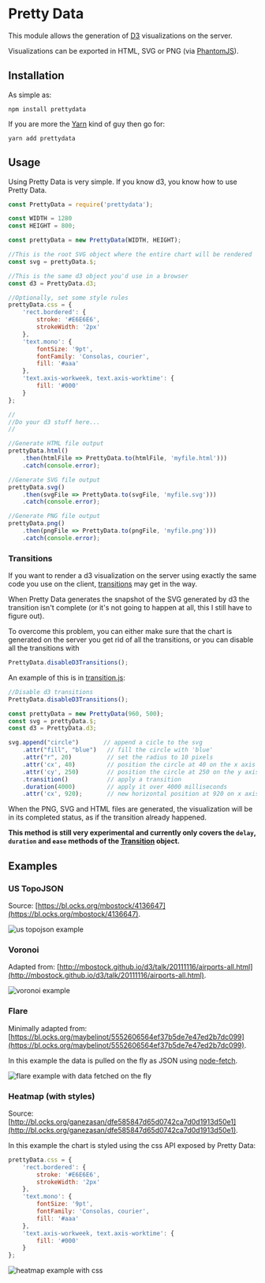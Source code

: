 # Pretty Data

This module allows the generation of [D3](https://d3js.org) visualizations on the server.

Visualizations can be exported in HTML, SVG or PNG (via [PhantomJS](http://phantomjs.org/)).

## Installation

As simple as:

`npm install prettydata`

If you are more the [Yarn](https://yarnpkg.com) kind of guy then go for:

`yarn add prettydata`

## Usage

Using Pretty Data is very simple. If you know d3, you know how to use Pretty Data.

```javascript
const PrettyData = require('prettydata');

const WIDTH = 1280
const HEIGHT = 800;

const prettyData = new PrettyData(WIDTH, HEIGHT);

//This is the root SVG object where the entire chart will be rendered
const svg = prettyData.$;

//This is the same d3 object you'd use in a browser
const d3 = PrettyData.d3;

//Optionally, set some style rules
prettyData.css = {
    'rect.bordered': {
        stroke: '#E6E6E6',
        strokeWidth: '2px'
    },
    'text.mono': {
        fontSize: '9pt',
        fontFamily: 'Consolas, courier',
        fill: '#aaa'
    },
    'text.axis-workweek, text.axis-worktime': {
        fill: '#000'
    }
};

//
//Do your d3 stuff here...
//

//Generate HTML file output
prettyData.html()
    .then(htmlFile => PrettyData.to(htmlFile, 'myfile.html')))
    .catch(console.error);

//Generate SVG file output
prettyData.svg()
    .then(svgFile => PrettyData.to(svgFile, 'myfile.svg')))
    .catch(console.error);

//Generate PNG file output
prettyData.png()
    .then(pngFile => PrettyData.to(pngFile, 'myfile.png')))
    .catch(console.error);
```

### Transitions

If you want to render a d3 visualization on the server using exactly the same code you use on the client, [transitions](https://github.com/d3/d3-transition) may get in the way.

When Pretty Data generates the snapshot of the SVG generated by d3 the transition isn't complete (or it's not going to happen at all, this I still have to figure out).

To overcome this problem, you can either make sure that the chart is generated on the server you get rid of all the transitions, or you can disable all the transitions with

```javascript
PrettyData.disableD3Transitions();
```

An example of this is in [transition.js](https://github.com/mmarcon/pretty-data/blob/master/examples/transition.js):

```javascript
//Disable d3 transitions
PrettyData.disableD3Transitions();

const prettyData = new PrettyData(960, 500);
const svg = prettyData.$;
const d3 = PrettyData.d3;

svg.append("circle")       // append a cicle to the svg
    .attr("fill", "blue")   // fill the circle with 'blue'
    .attr("r", 20)          // set the radius to 10 pixels
    .attr('cx', 40)         // position the circle at 40 on the x axis
    .attr('cy', 250)        // position the circle at 250 on the y axis
    .transition()           // apply a transition
    .duration(4000)         // apply it over 4000 milliseconds
    .attr('cx', 920);       // new horizontal position at 920 on x axis
```

When the PNG, SVG and HTML files are generated, the visualization will be in its completed status, as if the transition already happened.

**This method is still very experimental and currently only covers the `delay`, `duration` and  `ease` methods of the [Transition](https://github.com/d3/d3-transition/blob/master/src/transition/index.js) object.**

## Examples

### US TopoJSON

Source: [https://bl.ocks.org/mbostock/4136647](https://bl.ocks.org/mbostock/4136647).

![us topojson example](https://raw.githubusercontent.com/mmarcon/pretty-data/master/examples/out/map-us.png)

### Voronoi

Adapted from: [http://mbostock.github.io/d3/talk/20111116/airports-all.html](http://mbostock.github.io/d3/talk/20111116/airports-all.html).

![voronoi example](https://raw.githubusercontent.com/mmarcon/pretty-data/master/examples/out/voronoi.png)

### Flare

Minimally adapted from: [https://bl.ocks.org/maybelinot/5552606564ef37b5de7e47ed2b7dc099](https://bl.ocks.org/maybelinot/5552606564ef37b5de7e47ed2b7dc099).

In this example the data is pulled on the fly as JSON using [node-fetch](https://github.com/bitinn/node-fetch).

![flare example with data fetched on the fly](https://raw.githubusercontent.com/mmarcon/pretty-data/master/examples/out/flare.png)

### Heatmap (with styles)

Source: [http://bl.ocks.org/ganezasan/dfe585847d65d0742ca7d0d1913d50e1](http://bl.ocks.org/ganezasan/dfe585847d65d0742ca7d0d1913d50e1).

In this example the chart is styled using the css API exposed by Pretty Data:

```javascript
prettyData.css = {
    'rect.bordered': {
        stroke: '#E6E6E6',
        strokeWidth: '2px'
    },
    'text.mono': {
        fontSize: '9pt',
        fontFamily: 'Consolas, courier',
        fill: '#aaa'
    },
    'text.axis-workweek, text.axis-worktime': {
        fill: '#000'
    }
};
```

![heatmap example with css](https://raw.githubusercontent.com/mmarcon/pretty-data/master/examples/out/heatmap.png)